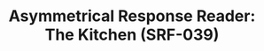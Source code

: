 ---
ee_id: '4380'
site: '1'
type: '2'
long_id: '2017-004 Asymmetrical Response Reader: The Kitchen (SRF-039)'
url: 2017-004-asymmetrical-response-reader-srf-039
title: 'Asymmetrical Response Reader: The Kitchen (SRF-039)'
year: '2017'
medium: Black tape bound booklet, hand-embossed with the Arcangel Surfware Yin-Yang
  Crest.
commission:
dims:
pitch:
ps:
live_url:
related: "[4390] [2017-041-asymmetrical-response-reader-ibiza] 2017-041 Asymmetrical
  Response Reader: Ibiza (SRF-041)"
youtube:
imgs: ar-reader-2017-004-web-ih--ComI.jpg
subheading:
display_year: '2017'
download:
add_credit: w/ Olia Lialina
add_credits:
related_code:
layout: things-i-made
---